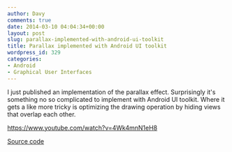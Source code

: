 ```yaml
---
author: Davy
comments: true
date: 2014-03-10 04:04:34+00:00
layout: post
slug: parallax-implemented-with-android-ui-toolkit
title: Parallax implemented with Android UI toolkit
wordpress_id: 329
categories:
- Android
- Graphical User Interfaces
---
```


I just published an implementation of the parallax effect. Surprisingly it's something no so complicated to implement with Android UI toolkit.
Where it gets a like more tricky is optimizing the drawing operation by hiding views that overlap each other.

https://www.youtube.com/watch?v=4Wk4mnN1eH8

[Source code](https://github.com/bydavy/android-parallax-example)
